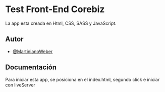 
# Test Front-End Corebiz

La app esta creada en Html, CSS, SASS y JavaScript.

## Autor

- [@MartinianoWeber](https://github.com/MartinianoWeber)


## Documentación

Para iniciar esta app, se posiciona en el index.html, segundo click e iniciar con liveServer

